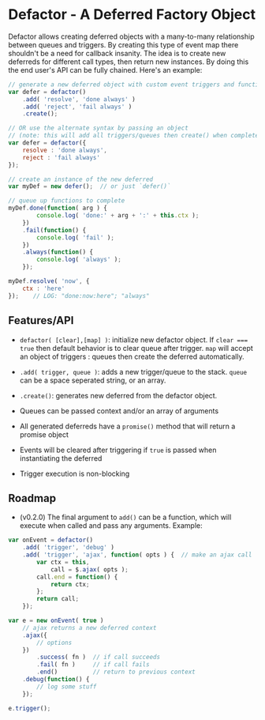 # Defactor - A Deferred Factory Object

Defactor allows creating deferred objects with a many-to-many relationship between queues and triggers.
By creating this type of event map there shouldn't be a need for callback insanity.
The idea is to create new deferreds for different call types, then return new instances.
By doing this the end user's API can be fully chained.
Here's an example:

```javascript
// generate a new deferred object with custom event triggers and function queues
var defer = defactor()
    .add( 'resolve', 'done always' )
    .add( 'reject', 'fail always' )
    .create();

// OR use the alternate syntax by passing an object
// (note: this will add all triggers/queues then create() when complete)
var defer = defactor({
    resolve : 'done always',
    reject : 'fail always'
});

// create an instance of the new deferred
var myDef = new defer();  // or just `defer()`

// queue up functions to complete
myDef.done(function( arg ) {
        console.log( 'done:' + arg + ':' + this.ctx );
    })
    .fail(function() {
        console.log( 'fail' );
    })
    .always(function() {
        console.log( 'always' );
    });

myDef.resolve( 'now', {
    ctx : 'here'
});    // LOG: "done:now:here"; "always"
```

## Features/API

* `defactor( [clear],[map] )`: initialize new defactor object. If `clear === true` then default behavior is to clear queue after trigger. `map` will accept an object of triggers : queues then create the deferred automatically.

* `.add( trigger, queue )`: adds a new trigger/queue to the stack. `queue` can be a space seperated string, or an array.

* `.create()`: generates new deferred from the defactor object.

* Queues can be passed context and/or an array of arguments

* All generated deferreds have a `promise()` method that will return a promise object

* Events will be cleared after triggering if `true` is passed when instantiating the deferred

* Trigger execution is non-blocking

## Roadmap

* (v0.2.0) The final argument to `add()` can be a function, which will execute when called and pass any arguments. Example:

```javascript
var onEvent = defactor()
    .add( 'trigger', 'debug' )
    .add( 'trigger', 'ajax', function( opts ) {  // make an ajax call
        var ctx = this,
            call = $.ajax( opts );
        call.end = function() {
            return ctx;
        };
        return call;
    });

var e = new onEvent( true )
    // ajax returns a new deferred context
    .ajax({
        // options
    })
        .success( fn )  // if call succeeds
        .fail( fn )     // if call fails
        .end()          // return to previous context
    .debug(function() {
        // log some stuff
    });

e.trigger();
```
